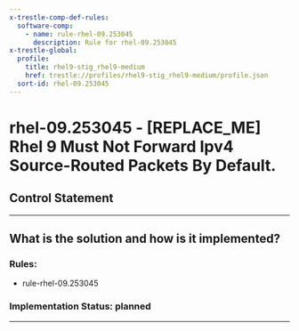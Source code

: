 ```yaml
---
x-trestle-comp-def-rules:
  software-comp:
    - name: rule-rhel-09.253045
      description: Rule for rhel-09.253045
x-trestle-global:
  profile:
    title: rhel9-stig_rhel9-medium
    href: trestle://profiles/rhel9-stig_rhel9-medium/profile.json
  sort-id: rhel-09.253045
---
```


# rhel-09.253045 - \[REPLACE_ME\] Rhel 9 Must Not Forward Ipv4 Source-Routed Packets By Default.

## Control Statement

______________________________________________________________________

## What is the solution and how is it implemented?

<!-- For implementation status enter one of: implemented, partial, planned, alternative, not-applicable -->

<!-- Note that the list of rules under ### Rules: is read-only and changes will not be captured after assembly to JSON -->

<!-- Add control implementation description here for control: rhel-09.253045 -->

### Rules:

  - rule-rhel-09.253045

### Implementation Status: planned

______________________________________________________________________
